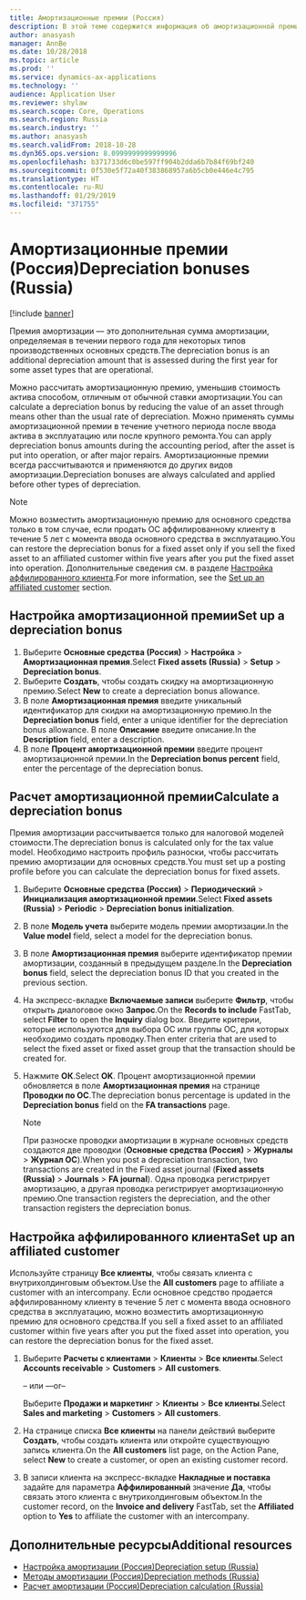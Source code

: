 ```yaml
---
title: Амортизационные премии (Россия)
description: В этой теме содержится информация об амортизационной премии для основных средств в России.
author: anasyash
manager: AnnBe
ms.date: 10/28/2018
ms.topic: article
ms.prod: ''
ms.service: dynamics-ax-applications
ms.technology: ''
audience: Application User
ms.reviewer: shylaw
ms.search.scope: Core, Operations
ms.search.region: Russia
ms.search.industry: ''
ms.author: anasyash
ms.search.validFrom: 2018-10-28
ms.dyn365.ops.version: 8.0999999999999996
ms.openlocfilehash: b371733d6c0be597ff904b2dda6b7b84f69bf240
ms.sourcegitcommit: 0f530e5f72a40f383868957a6b5cb0e446e4c795
ms.translationtype: HT
ms.contentlocale: ru-RU
ms.lasthandoff: 01/29/2019
ms.locfileid: "371755"
---
```

# <a name="depreciation-bonuses-russia"></a><span data-ttu-id="6e568-103">Амортизационные премии (Россия)</span><span class="sxs-lookup"><span data-stu-id="6e568-103">Depreciation bonuses (Russia)</span></span>

[!include [banner](../includes/banner.md)]

<span data-ttu-id="6e568-104">Премия амортизации — это дополнительная сумма амортизации, определяемая в течении первого года для некоторых типов производственных основных средств.</span><span class="sxs-lookup"><span data-stu-id="6e568-104">The depreciation bonus is an additional depreciation amount that is assessed during the first year for some asset types that are operational.</span></span>

<span data-ttu-id="6e568-105">Можно рассчитать амортизационную премию, уменьшив стоимость актива способом, отличным от обычной ставки амортизации.</span><span class="sxs-lookup"><span data-stu-id="6e568-105">You can calculate a depreciation bonus by reducing the value of an asset through means other than the usual rate of depreciation.</span></span> <span data-ttu-id="6e568-106">Можно применять суммы амортизационной премии в течение учетного периода после ввода актива в эксплуатацию или после крупного ремонта.</span><span class="sxs-lookup"><span data-stu-id="6e568-106">You can apply depreciation bonus amounts during the accounting period, after the asset is put into operation, or after major repairs.</span></span> <span data-ttu-id="6e568-107">Амортизационные премии всегда рассчитываются и применяются до других видов амортизации.</span><span class="sxs-lookup"><span data-stu-id="6e568-107">Depreciation bonuses are always calculated and applied before other types of depreciation.</span></span>

> [!NOTE]
> <span data-ttu-id="6e568-108">Можно возместить амортизационную премию для основного средства только в том случае, если продать ОС аффилированному клиенту в течение 5 лет с момента ввода основного средства в эксплуатацию.</span><span class="sxs-lookup"><span data-stu-id="6e568-108">You can restore the depreciation bonus for a fixed asset only if you sell the fixed asset to an affiliated customer within five years after you put the fixed asset into operation.</span></span> <span data-ttu-id="6e568-109">Дополнительные сведения см. в разделе [Настройка аффилированного клиента](#set-up-an-affiliated-customer).</span><span class="sxs-lookup"><span data-stu-id="6e568-109">For more information, see the [Set up an affiliated customer](#set-up-an-affiliated-customer) section.</span></span>

## <a name="set-up-a-depreciation-bonus"></a><span data-ttu-id="6e568-110">Настройка амортизационной премии</span><span class="sxs-lookup"><span data-stu-id="6e568-110">Set up a depreciation bonus</span></span>

1. <span data-ttu-id="6e568-111">Выберите **Основные средства (Россия)** \> **Настройка** \> **Амортизационная премия**.</span><span class="sxs-lookup"><span data-stu-id="6e568-111">Select **Fixed assets (Russia)** \> **Setup** \> **Depreciation bonus**.</span></span>
2. <span data-ttu-id="6e568-112">Выберите **Создать**, чтобы создать скидку на амортизационную премию.</span><span class="sxs-lookup"><span data-stu-id="6e568-112">Select **New** to create a depreciation bonus allowance.</span></span>
3. <span data-ttu-id="6e568-113">В поле **Амортизационная премия** введите уникальный идентификатор для скидки на амортизационную премию.</span><span class="sxs-lookup"><span data-stu-id="6e568-113">In the **Depreciation bonus** field, enter a unique identifier for the depreciation bonus allowance.</span></span> <span data-ttu-id="6e568-114">В поле **Описание** введите описание.</span><span class="sxs-lookup"><span data-stu-id="6e568-114">In the **Description** field, enter a description.</span></span>
4. <span data-ttu-id="6e568-115">В поле **Процент амортизационной премии** введите процент амортизационной премии.</span><span class="sxs-lookup"><span data-stu-id="6e568-115">In the **Depreciation bonus percent** field, enter the percentage of the depreciation bonus.</span></span>

## <a name="calculate-a-depreciation-bonus"></a><span data-ttu-id="6e568-116">Расчет амортизационной премии</span><span class="sxs-lookup"><span data-stu-id="6e568-116">Calculate a depreciation bonus</span></span>

<span data-ttu-id="6e568-117">Премия амортизации рассчитывается только для налоговой моделей стоимости.</span><span class="sxs-lookup"><span data-stu-id="6e568-117">The depreciation bonus is calculated only for the tax value model.</span></span> <span data-ttu-id="6e568-118">Необходимо настроить профиль разноски, чтобы рассчитать премию амортизации для основных средств.</span><span class="sxs-lookup"><span data-stu-id="6e568-118">You must set up a posting profile before you can calculate the depreciation bonus for fixed assets.</span></span>

1. <span data-ttu-id="6e568-119">Выберите **Основные средства (Россия)** \> **Периодический** \> **Инициализация амортизационной премии**.</span><span class="sxs-lookup"><span data-stu-id="6e568-119">Select **Fixed assets (Russia)** \> **Periodic** \> **Depreciation bonus initialization**.</span></span>
2. <span data-ttu-id="6e568-120">В поле **Модель учета** выберите модель премии амортизации.</span><span class="sxs-lookup"><span data-stu-id="6e568-120">In the **Value model** field, select a model for the depreciation bonus.</span></span>
3. <span data-ttu-id="6e568-121">В поле **Амортизационная премия** выберите идентификатор премии амортизации, созданный в предыдущем разделе.</span><span class="sxs-lookup"><span data-stu-id="6e568-121">In the **Depreciation bonus** field, select the depreciation bonus ID that you created in the previous section.</span></span>
4. <span data-ttu-id="6e568-122">На экспресс-вкладке **Включаемые записи** выберите **Фильтр**, чтобы открыть диалоговое окно **Запрос**.</span><span class="sxs-lookup"><span data-stu-id="6e568-122">On the **Records to include** FastTab, select **Filter** to open the **Inquiry** dialog box.</span></span> <span data-ttu-id="6e568-123">Введите критерии, которые используются для выбора ОС или группы ОС, для которых необходимо создать проводку.</span><span class="sxs-lookup"><span data-stu-id="6e568-123">Then enter criteria that are used to select the fixed asset or fixed asset group that the transaction should be created for.</span></span>
5. <span data-ttu-id="6e568-124">Нажмите **ОК**.</span><span class="sxs-lookup"><span data-stu-id="6e568-124">Select **OK**.</span></span> <span data-ttu-id="6e568-125">Процент амортизационной премии обновляется в поле **Амортизационная премия** на странице **Проводки по ОС**.</span><span class="sxs-lookup"><span data-stu-id="6e568-125">The depreciation bonus percentage is updated in the **Depreciation bonus** field on the **FA transactions** page.</span></span>

    > [!NOTE]
    > <span data-ttu-id="6e568-126">При разноске проводки амортизации в журнале основных средств создаются две проводки (**Основные средства (Россия)** \> **Журналы** \> **Журнал ОС**).</span><span class="sxs-lookup"><span data-stu-id="6e568-126">When you post a depreciation transaction, two transactions are created in the Fixed asset journal (**Fixed assets (Russia)** \> **Journals** \> **FA journal**).</span></span> <span data-ttu-id="6e568-127">Одна проводка регистрирует амортизацию, а другая проводка регистрирует амортизационную премию.</span><span class="sxs-lookup"><span data-stu-id="6e568-127">One transaction registers the depreciation, and the other transaction registers the depreciation bonus.</span></span>

## <a name="set-up-an-affiliated-customer"></a><span data-ttu-id="6e568-128">Настройка аффилированного клиента</span><span class="sxs-lookup"><span data-stu-id="6e568-128">Set up an affiliated customer</span></span>

<span data-ttu-id="6e568-129">Используйте страницу **Все клиенты**, чтобы связать клиента с внутрихолдинговым объектом.</span><span class="sxs-lookup"><span data-stu-id="6e568-129">Use the **All customers** page to affiliate a customer with an intercompany.</span></span> <span data-ttu-id="6e568-130">Если основное средство продается аффилированному клиенту в течение 5 лет с момента ввода основного средства в эксплуатацию, можно возместить амортизационную премию для основного средства.</span><span class="sxs-lookup"><span data-stu-id="6e568-130">If you sell a fixed asset to an affiliated customer within five years after you put the fixed asset into operation, you can restore the depreciation bonus for the fixed asset.</span></span>

1. <span data-ttu-id="6e568-131">Выберите **Расчеты с клиентами** \> **Клиенты** \> **Все клиенты**.</span><span class="sxs-lookup"><span data-stu-id="6e568-131">Select **Accounts receivable** \> **Customers** \> **All customers**.</span></span>

    <span data-ttu-id="6e568-132">– или –</span><span class="sxs-lookup"><span data-stu-id="6e568-132">–or–</span></span>

    <span data-ttu-id="6e568-133">Выберите **Продажи и маркетинг** \> **Клиенты** \> **Все клиенты**.</span><span class="sxs-lookup"><span data-stu-id="6e568-133">Select **Sales and marketing** \> **Customers** \> **All customers**.</span></span>

2. <span data-ttu-id="6e568-134">На странице списка **Все клиенты** на панели действий выберите **Создать**, чтобы создать клиента или откройте существующую запись клиента.</span><span class="sxs-lookup"><span data-stu-id="6e568-134">On the **All customers** list page, on the Action Pane, select **New** to create a customer, or open an existing customer record.</span></span>
3. <span data-ttu-id="6e568-135">В записи клиента на экспресс-вкладке **Накладные и поставка** задайте для параметра **Аффилированный** значение **Да**, чтобы связать этого клиента с внутрихолдинговым объектом.</span><span class="sxs-lookup"><span data-stu-id="6e568-135">In the customer record, on the **Invoice and delivery** FastTab, set the **Affiliated** option to **Yes** to affiliate the customer with an intercompany.</span></span>

## <a name="additional-resources"></a><span data-ttu-id="6e568-136">Дополнительные ресурсы</span><span class="sxs-lookup"><span data-stu-id="6e568-136">Additional resources</span></span>

- [<span data-ttu-id="6e568-137">Настройка амортизации (Россия)</span><span class="sxs-lookup"><span data-stu-id="6e568-137">Depreciation setup (Russia)</span></span>](rus-depreciation-setup.md)
- [<span data-ttu-id="6e568-138">Методы амортизации (Россия)</span><span class="sxs-lookup"><span data-stu-id="6e568-138">Depreciation methods (Russia)</span></span>](rus-depreciation-methods.md)
- [<span data-ttu-id="6e568-139">Расчет амортизации (Россия)</span><span class="sxs-lookup"><span data-stu-id="6e568-139">Depreciation calculation (Russia)</span></span>](rus-depreciation-calculation.md)
